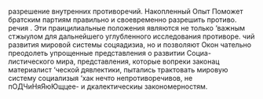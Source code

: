 разрешение внутренних противоречий. Накопленный Опыт Поможет
братским партиям правильно и своевременно разрешить противо.
речия .
Эти праицилиальные положения являются не только ‘важным
стжыулом для дальнейшего углубленного исследования противоре.
чий развития мировой системы соцяадизиа, но и позволяют Окон
чательно преодолеть упрощенные представления о развитии Социа-
листического мира, представления, которые вопреки законац
материалист ‘ческой дявлектики, пытались трактовать мировую
систему социализыя ‘хак нечто непротиворечивов, не пОДЧиНяЯюЮщцее-
и дкалектическиы закономерностям.
